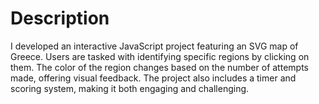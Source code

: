 # Description 
I developed an interactive JavaScript project featuring an SVG map of Greece. Users are tasked with identifying specific regions by clicking on them. The color of the region changes based on the number of attempts made, offering visual feedback. The project also includes a timer and scoring system, making it both engaging and challenging.